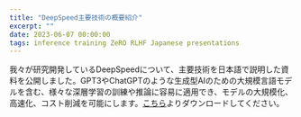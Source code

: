 ```yaml
---
title: "DeepSpeed主要技術の概要紹介"
excerpt: ""
date: 2023-06-07 00:00:00
tags: inference training ZeRO RLHF Japanese presentations
---
```


我々が研究開発しているDeepSpeedについて、主要技術を日本語で説明した資料を公開しました。GPT3やChatGPTのような生成型AIのための大規模言語モデルを含む、様々な深層学習の訓練や推論に容易に適用でき、モデルの大規模化、高速化、コスト削減を可能にします。[こちら](/assets/files/DeepSpeed_Overview_Japanese_2023Jun7th.pdf)よりダウンロードしてください。
